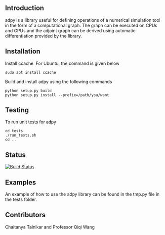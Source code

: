 ## Introduction

adpy is a library useful for defining operations of a numerical simulation tool in the form of a computational graph. The graph can be executed on CPUs and GPUs and the adjoint graph can be derived using automatic differentiation provided by the library.

## Installation

Install ccache. For Ubuntu, the command is given below
```
sudo apt install ccache
```

Build and install adpy using the following commands 
```
python setup.py build
python setup.py install --prefix=/path/you/want
```


## Testing
To run unit tests for adpy
```
cd tests
./run_tests.sh
cd ..
```

## Status
[![Build Status](https://api.travis-ci.org/chaitan3/adpy.png)](https://travis-ci.org/chaitan3/adpy)

## Examples
An example of how to use the adpy library can be found in the tmp.py
file in the tests folder.

## Contributors

Chaitanya Talnikar and Professor Qiqi Wang
